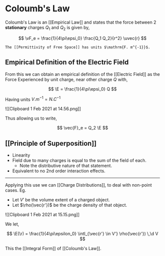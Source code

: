 # Coloumb's Law

Coloumb's Law is an [[Empirical Law]] and states that the force between 2 **stationary** charges $Q_1$ and $Q_2$ is given by,

$$
\vF_e = \frac{1}{4\pi\epsi_0} \frac{Q_1 Q_2}{r^2} \uvec{r}
$$

```ad-note
The [[Permittivity of Free Space]] has units $\mathrm{F. m^{-1}}$.
```

## Empirical Definition of the Electric Field

From this we can obtain an empirical definition of the [[Electric Field]] as the Force Experienced by unit charge, near other charge $Q$ with,

$$
\E = \frac{1}{4\pi\epsi_0} Q
$$

Having units $\unit{V. m^{-1}} = \unit{N. C^{-1}}$

![[Clipboard 1 Feb 2021 at 14.56.png]]

Thus allowing us to write,

$$
\vec{F}_e = Q_2 \E
$$

## [[Principle of Superposition]]

- Linearity
- Field due to many charges is equal to the sum of the field of each.
  - Note the distributive nature of that statement.
- Equivalent to no 2nd order interaction effects.

---

Applying this use we can [[Charge Distributions]], to deal with non-point cases. Eg.

- Let $V'$ be the volume extent of a charged object.
- Let $\rho(\vec{r'})$ be the charge density of that object.

![[Clipboard 1 Feb 2021 at 15.15.png]]

We let,

$$
\E(\r) = \frac{1}{4\pi\epsilon_0}
\intl_{\vec{r'} \in V'} \rho(\vec{r'}) \,\d V
$$

This the [[Integral Form]] of [[Coloumb's Law]].
